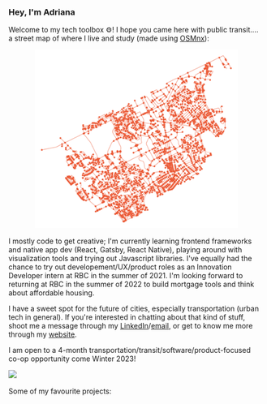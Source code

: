 ### Hey, I'm Adriana
Welcome to my tech toolbox ⚙️! I hope you came here with public transit.... a street map of where I live and study (made using [OSMnx](https://linkinghub.elsevier.com/retrieve/pii/S0198971516303970)):

<p align="center"><img align="centre" width="400" src="waterloo2.png"></img></p>

I mostly code to get creative; I'm currently learning frontend frameworks and native app dev (React, Gatsby, React Native), playing around with visualization tools and trying out Javascript libraries. I've equally had the chance to try out developement/UX/product roles as an Innovation Developer intern at RBC in the summer of 2021. I'm looking forward to returning at RBC in the summer of 2022 to build mortgage tools and think about affordable housing. 

I have a sweet spot for the future of cities, especially transportation (urban tech in general). If you're interested in chatting about that kind of stuff, shoot me a message through my [LinkedIn](https://www.linkedin.com/in/adriana-ceric/)/[email](adriana.ceric@gmail.com), or get to know me more through my [website](https://adrianaceric.github.io/).
<br>

I am open to a 4-month transportation/transit/software/product-focused co-op opportunity come Winter 2023!

![](https://komarev.com/ghpvc/?username=AdrianaCeric&color=blueviolet)

Some of my favourite projects:
